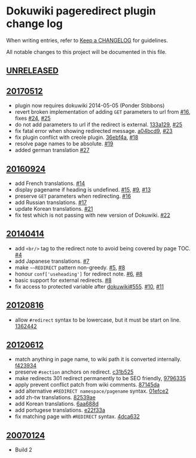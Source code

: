 # Dokuwiki pageredirect plugin change log

When writing entries, refer to [Keep a CHANGELOG](http://keepachangelog.com/) for guidelines.

All notable changes to this project will be documented in this file.

## [UNRELEASED]

[UNRELEASED]: https://github.com/glensc/dokuwiki-plugin-pageredirect/compare/20170512...master

## [20170512]

  - plugin now requires dokuwiki 2014-05-05 (Ponder Stibbons)
  - revert broken implementation of adding `GET` parameters to url from [#16], fixes [#24], [#25]
  - do not add parameters to url if the redirect is external. [133a129], [#25]
  - fix fatal error when showing redirected message. [a04bcd9], [#23]
  - fix plugin conflict with creole plugin. [36ebf4a], [#18]
  - resolve page names to be absolute. [#19]
  - added german translation [#27]

[20170512]: https://github.com/glensc/dokuwiki-plugin-pageredirect/compare/20160924...20170512
[#18]: https://github.com/glensc/dokuwiki-plugin-pageredirect/issues/18
[#19]: https://github.com/glensc/dokuwiki-plugin-pageredirect/issues/19
[#23]: https://github.com/glensc/dokuwiki-plugin-pageredirect/issues/23
[#24]: https://github.com/glensc/dokuwiki-plugin-pageredirect/issues/24
[#25]: https://github.com/glensc/dokuwiki-plugin-pageredirect/issues/25
[#27]: https://github.com/glensc/dokuwiki-plugin-pageredirect/pull/27
[133a129]: https://github.com/glensc/dokuwiki-plugin-pageredirect/commit/133a129
[36ebf4a]: https://github.com/glensc/dokuwiki-plugin-pageredirect/commit/36ebf4a
[a04bcd9]: https://github.com/glensc/dokuwiki-plugin-pageredirect/commit/a04bcd9

## [20160924]

  - add French translations. [#14]
  - display pagename if heading is undefined. [#15], [#9], [#13]
  - preserve `GET` parameters when redirecting. [#16]
  - add Russian translations. [#17]
  - update Korean translations. [#21]
  - fix test which is not passing with new version of Dokuwiki. [#22]

[20160924]: https://github.com/glensc/dokuwiki-plugin-pageredirect/compare/20140414...20160924
[#13]: https://github.com/glensc/dokuwiki-plugin-pageredirect/issues/13
[#14]: https://github.com/glensc/dokuwiki-plugin-pageredirect/pull/14
[#15]: https://github.com/glensc/dokuwiki-plugin-pageredirect/pull/15
[#16]: https://github.com/glensc/dokuwiki-plugin-pageredirect/pull/16
[#17]: https://github.com/glensc/dokuwiki-plugin-pageredirect/pull/17
[#21]: https://github.com/glensc/dokuwiki-plugin-pageredirect/pull/21
[#22]: https://github.com/glensc/dokuwiki-plugin-pageredirect/pull/22
[#9]: https://github.com/glensc/dokuwiki-plugin-pageredirect/issues/9

## [20140414]

  - add `<br/>` tag to the redirect note to avoid being covered by page TOC. [#4]
  - add Japanese translations. [#7]
  - make `~~REDIRECT` pattern non-greedy. [#5], [#8]
  - honour `conf['useheading']` for redirect note. [#6], [#8]
  - basic support for external redirects. [#8]
  - fix access to protected variable after [dokuwiki#555]. [#10], [#11]

[20140414]: https://github.com/glensc/dokuwiki-plugin-pageredirect/compare/20120816...20140414
[dokuwiki#555]: https://github.com/splitbrain/dokuwiki/pull/555
[#10]: https://github.com/glensc/dokuwiki-plugin-pageredirect/issues/10
[#11]: https://github.com/glensc/dokuwiki-plugin-pageredirect/issues/11
[#4]: https://github.com/glensc/dokuwiki-plugin-pageredirect/pull/4
[#5]: https://github.com/glensc/dokuwiki-plugin-pageredirect/pull/5
[#6]: https://github.com/glensc/dokuwiki-plugin-pageredirect/issues/6
[#7]: https://github.com/glensc/dokuwiki-plugin-pageredirect/pull/7
[#8]: https://github.com/glensc/dokuwiki-plugin-pageredirect/pull/8

## [20120816]

  - allow `#redirect` syntax to be lowercase, but it must be start on line. [1362442]

[20120816]: https://github.com/glensc/dokuwiki-plugin-pageredirect/compare/20120612...20120816
[1362442]: https://github.com/glensc/dokuwiki-plugin-pageredirect/commit/1362442

## [20120612]

  - match anything in page name, to wiki path it is converted internally. [f423934]
  - preserve `#section` anchors on redirect. [c31b525]
  - make redirects 301 redirect permanently to be SEO friendly, [9796335]
  - apply prevent conflict patch from wiki comments. [87145da]
  - add alternative `#REDIRECT namespace/pagename` syntax. [01efce2]
  - add zh-tw translations. [82539ae]
  - add Korean translations. [6aa688d]
  - add portugese translations. [e22f33a]
  - fix matching page with `#REDIRECT` syntax. [4dca632]

[20120612]: https://github.com/glensc/dokuwiki-plugin-pageredirect/compare/20070124...20120612
[01efce2]: https://github.com/glensc/dokuwiki-plugin-pageredirect/commit/01efce2
[4dca632]: https://github.com/glensc/dokuwiki-plugin-pageredirect/commit/4dca632
[6aa688d]: https://github.com/glensc/dokuwiki-plugin-pageredirect/commit/6aa688d
[82539ae]: https://github.com/glensc/dokuwiki-plugin-pageredirect/commit/82539ae
[87145da]: https://github.com/glensc/dokuwiki-plugin-pageredirect/commit/87145da
[9796335]: https://github.com/glensc/dokuwiki-plugin-pageredirect/commit/9796335
[c31b525]: https://github.com/glensc/dokuwiki-plugin-pageredirect/commit/c31b525
[e22f33a]: https://github.com/glensc/dokuwiki-plugin-pageredirect/commit/e22f33a
[f423934]: https://github.com/glensc/dokuwiki-plugin-pageredirect/commit/f423934

## [20070124]

  - Build 2

[20070124]: https://github.com/glensc/dokuwiki-plugin-pageredirect/commits/20070124
